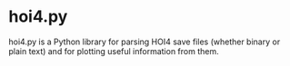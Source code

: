 # hoi4.py

hoi4.py is a Python library for parsing HOI4 save files (whether binary or
plain text) and for plotting useful information from them.